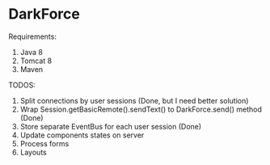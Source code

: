 # DarkForce

Requirements:

1. Java 8
2. Tomcat 8
3. Maven

TODOS:

1. Split connections by user sessions (Done, but I need better solution)
2. Wrap Session.getBasicRemote().sendText() to DarkForce.send() method (Done)
3. Store separate EventBus for each user session (Done)
4. Update components states on server
5. Process forms
6. Layouts